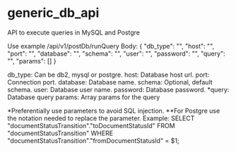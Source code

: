 # generic_db_api

API to execute queries in MySQL and Postgre

Use example
/api/v1/postDb/runQuery
Body:
 {
    "db_type": "",
    "host": "",
    "port": "",
    "database": "",
    "schema": "",
    "user": "",
    "password": "",
    "query": "",
    "params": []
}

db_type: Can be db2, mysql or postgre.
host: Database host url.
port: Connection port.
database: Database name.
schema: Optional, default schema.
user: Database user name.
password: Database password.
*query: Database query
params: Array params for the query

*Preferentially use parameters to avoid SQL injection.
**For Postgre use the notation needed to replace the parameter. Example:
    SELECT "documentStatusTransition"."toDocumentStatusId"
	FROM "documentStatusTransition"
    WHERE "documentStatusTransition"."fromDocumentStatusId" = $1;

